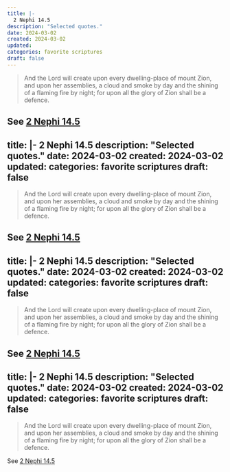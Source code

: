 ```yaml
---
title: |-
  2 Nephi 14.5
description: "Selected quotes."
date: 2024-03-02
created: 2024-03-02
updated: 
categories: favorite scriptures
draft: false
---
```


> And the Lord will create upon every dwelling-place of mount Zion, and upon her assemblies, a cloud and smoke by day and the shining of a flaming fire by night; for upon all the glory of Zion shall be a defence.

See [2 Nephi 14.5](https://www.churchofjesuschrist.org/study/scriptures/bofm/2-ne/14?id=p5&lang=eng#p5)
---
title: |-
  2 Nephi 14.5
description: "Selected quotes."
date: 2024-03-02
created: 2024-03-02
updated: 
categories: favorite scriptures
draft: false
---

> And the Lord will create upon every dwelling-place of mount Zion, and upon her assemblies, a cloud and smoke by day and the shining of a flaming fire by night; for upon all the glory of Zion shall be a defence.

See [2 Nephi 14.5](https://www.churchofjesuschrist.org/study/scriptures/bofm/2-ne/14?id=p5&lang=eng#p5)
---
title: |-
  2 Nephi 14.5
description: "Selected quotes."
date: 2024-03-02
created: 2024-03-02
updated: 
categories: favorite scriptures
draft: false
---

> And the Lord will create upon every dwelling-place of mount Zion, and upon her assemblies, a cloud and smoke by day and the shining of a flaming fire by night; for upon all the glory of Zion shall be a defence.

See [2 Nephi 14.5](https://www.churchofjesuschrist.org/study/scriptures/bofm/2-ne/14?id=p5&lang=eng#p5)
---
title: |-
  2 Nephi 14.5
description: "Selected quotes."
date: 2024-03-02
created: 2024-03-02
updated: 
categories: favorite scriptures
draft: false
---

> And the Lord will create upon every dwelling-place of mount Zion, and upon her assemblies, a cloud and smoke by day and the shining of a flaming fire by night; for upon all the glory of Zion shall be a defence.

See [2 Nephi 14.5](https://www.churchofjesuschrist.org/study/scriptures/bofm/2-ne/14?id=p5&lang=eng#p5)